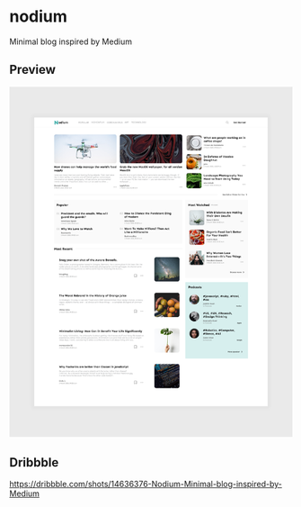 # nodium
Minimal blog inspired by Medium


## Preview
<img src="https://raw.githubusercontent.com/unaivan22/nodium/master/media/Nodium-lg.png">

## Dribbble
https://dribbble.com/shots/14636376-Nodium-Minimal-blog-inspired-by-Medium
